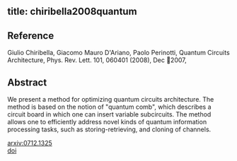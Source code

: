 title: chiribella2008quantum
---


## Reference

Giulio Chiribella, Giacomo Mauro D'Ariano, Paolo Perinotti, Quantum Circuits Architecture, Phys. Rev. Lett. 101, 060401 (2008), Dec 2007,

## Abstract 
  We present a method for optimizing quantum circuits architecture. The method is based on the notion of "quantum comb", which describes a circuit board in which one can insert variable subcircuits. The method allows one to efficiently address novel kinds of quantum information processing tasks, such as storing-retrieving, and cloning of channels.
    

[arxiv:0712.1325](https://arxiv.org/abs/0712.1325)    
[doi](https://doi.org/10.1103/PhysRevLett.101.060401)    

